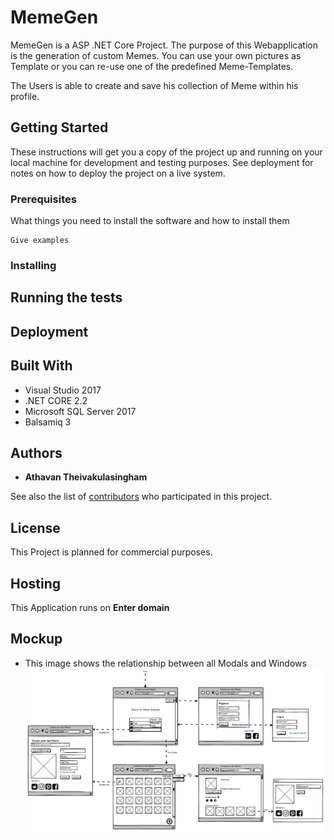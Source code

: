 
# MemeGen

MemeGen is a ASP .NET Core Project. The purpose of this Webapplication is the generation of custom Memes. You can use your own pictures as Template or you can re-use one of the predefined Meme-Templates.  

The Users is able to create and save his collection of Meme within his profile.

## Getting Started

These instructions will get you a copy of the project up and running on your local machine for development and testing purposes. See deployment for notes on how to deploy the project on a live system.

### Prerequisites

What things you need to install the software and how to install them

```
Give examples
```

### Installing

## Running the tests

## Deployment

## Built With

- Visual Studio 2017
- .NET CORE 2.2
- Microsoft SQL Server 2017
- Balsamiq 3

## Authors

* **Athavan Theivakulasingham**

See also the list of [contributors](https://github.com/Athiiii/MemeGen/contributors) who participated in this project.

## License
This Project is planned for commercial purposes.

## Hosting
This Application runs on **Enter domain**

## Mockup

* This image shows the relationship between all Modals and Windows 
![Alt text](documentation/mockup.png?raw=true "Title")

